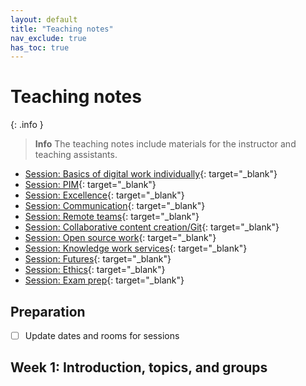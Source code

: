 ```yaml
---
layout: default
title: "Teaching notes"
nav_exclude: true
has_toc: true
---
```


# Teaching notes

{: .info }
> **Info**
> The teaching notes include materials for the instructor and teaching assistants.

- [Session: Basics of digital work individually](docs/02_gtd_teaching_notes.html){: target="_blank"}
- [Session: PIM](docs/03_PIM_teaching_notes.html){: target="_blank"}
- [Session: Excellence](docs/04_Excellence_teaching_notes.html){: target="_blank"}
- [Session: Communication](docs/06_communication_teaching_notes.html){: target="_blank"}
- [Session: Remote teams](docs/05_remote_teams_teaching_notes.md){: target="_blank"}
- [Session: Collaborative content creation/Git](docs/07_content_creation_git_teaching_notes.html){: target="_blank"}
- [Session: Open source work](docs/08_open_source_teaching_notes.html){: target="_blank"}
- [Session: Knowledge work services](docs/10_knowlege_work_services_teaching_notes.html){: target="_blank"}
- [Session: Futures](docs/11-futures-notes_teaching_notes.html){: target="_blank"}
- [Session: Ethics](docs/12-ethics_teaching_notes.html){: target="_blank"}
- [Session: Exam prep](docs/13-exam-prep_teaching_notes.html){: target="_blank"}

## Preparation

- [ ] Update dates and rooms for sessions


## Week 1: Introduction, topics, and groups

